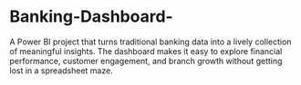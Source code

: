 # Banking-Dashboard-
A Power BI project that turns traditional banking data into a lively collection of meaningful insights. The dashboard makes it easy to explore financial performance, customer engagement, and branch growth without getting lost in a spreadsheet maze.
